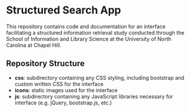 # Structured Search App
This repository contains code and documentation for an interface facilitating a structured information retrieval study conducted through the School of Information and Library Science at the University of North Carolina at Chapel Hill.

## Repository Structure
* **css**: subdirectory containing any CSS styling, including bootstrap and custom written CSS for the interface
* **icons**: static images used for the interface
* **js**: subdirectory containing any JavaScript libraries necessary for interface (e.g. jQuery, bootstrap.js, etc.)
